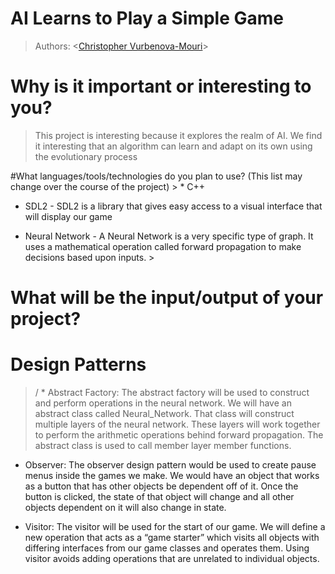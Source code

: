 # AI Learns to Play a Simple Game

 > Authors: \<[Christopher Vurbenova-Mouri](https://github.com/Quidifer)\>

# Why is it important or interesting to you?
> This project is interesting because it explores the realm of AI. We find it interesting
that an algorithm can learn and adapt on its own using the evolutionary process


#What languages/tools/technologies do you plan to use? (This list may change over the course of the project)
\> * C++

 * SDL2 - SDL2 is a library that gives easy access to a visual interface that will display our game

 * Neural Network - A Neural Network is a very specific type of graph. It uses a mathematical operation called forward
 propagation to make decisions based upon inputs. \>

# What will be the input/output of your project?

# Design Patterns
>/ * Abstract Factory: The abstract factory will be used to construct and perform operations in the neural network. We will have an abstract class called Neural_Network. That class will construct multiple layers of the neural network. These layers will work together to perform the arithmetic operations behind forward propagation. The abstract class is used to call member layer member functions.

 * Observer: The observer design pattern would be used to create pause menus inside the games we make. We would have an object that works as a button that has other objects be dependent off of it. Once the button is clicked, the state of that object will change and all other objects dependent on it will also change in state.

 * Visitor: The visitor will be used for the start of our game. We will define a new operation that acts as a “game starter” which visits all objects with differing interfaces from our game classes and operates them. Using visitor avoids adding operations that are unrelated to individual objects.
